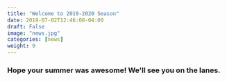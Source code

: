 ```yaml
---
title: "Welcome to 2019-2020 Season"
date: 2019-07-02T12:46:08-04:00
draft: False
image: "news.jpg"
categories: [news]
weight: 9
---
```

### Hope your summer was awesome! We'll see you on the lanes.
